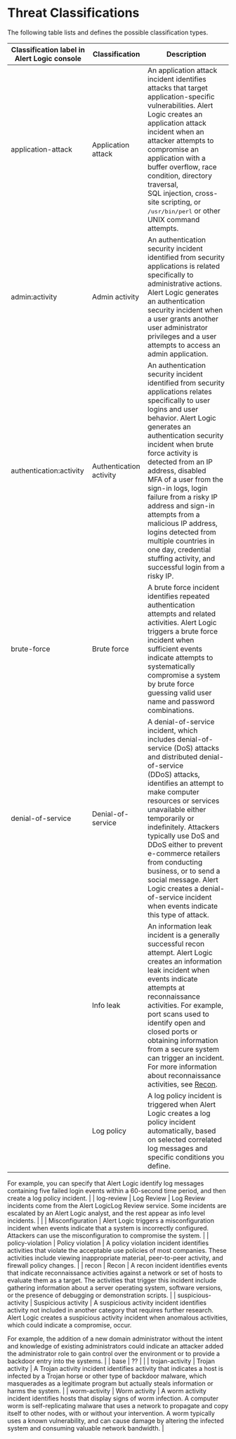 # Threat Classifications

The following table lists and defines the possible classification types.

| Classification label in Alert Logic console | Classification | Description  |
|---|---|---|
| application-attack | Application attack | An application attack incident identifies attacks that target application-specific vulnerabilities. Alert Logic creates an application attack incident when an attacker attempts to compromise an application with a buffer overflow, race condition, directory traversal, SQL injection, cross-site scripting, or <kbd>/usr/bin/perl</kbd> or other UNIX command attempts. |
| admin:activity | Admin activity | An authentication security incident identified from security applications is related specifically to administrative actions. Alert Logic generates an authentication security incident when a user  grants another user administrator privileges and a user attempts to access an admin application. |
| authentication:activity | Authentication activity | An authentication security incident identified from security applications  relates specifically to user logins and user behavior. Alert Logic generates an authentication security incident when brute force activity is detected from an IP address, disabled MFA of a user from the sign-in logs, login failure from a risky IP address and sign-in attempts from a malicious IP address, logins detected from multiple countries in one day, credential stuffing activity, and successful login from a risky IP. |
| brute-force | Brute force | A brute force incident identifies repeated authentication attempts and related activities. Alert Logic triggers a brute force incident when sufficient events indicate attempts to systematically compromise a system by brute force guessing valid user name and password combinations. |
| denial-of-service | Denial-of-service | A denial-of-service incident, which includes denial-of-service (DoS) attacks and distributed denial-of-service (DDoS) attacks, identifies an attempt to make computer resources or services unavailable either temporarily or indefinitely. Attackers typically use DoS and DDoS either to prevent e-commerce retailers from conducting business, or to send a social message. Alert Logic creates a denial-of-service incident when events indicate this type of attack. |
|  | Info leak | An information leak incident is a generally successful recon attempt. Alert Logic creates an information leak incident when events indicate attempts at reconnaissance activities. For example, port scans used to identify open and closed ports or obtaining information from a secure system can trigger an incident. For more information about reconnaissance activities, see [Recon](#Recon). |
|  | Log policy | A log policy incident is triggered when Alert Logic creates a log policy incident automatically, based on selected correlated log messages and specific conditions you define.                        

For example, you can specify that Alert Logic identify log messages containing five failed login events within a 60-second time period, and then create a log policy incident. |
| log-review | Log Review | Log Review incidents come from the Alert LogicLog Review service. Some incidents are escalated by an Alert Logic analyst, and the rest appear as info level incidents. |
|  | Misconfiguration | Alert Logic triggers a misconfiguration incident when events indicate that a system is incorrectly configured. Attackers can use the misconfiguration to compromise the system. |
| policy-violation | Policy violation | A policy violation incident identifies activities that violate the acceptable use policies of most companies. These activities include viewing inappropriate material, peer-to-peer activity, and firewall policy changes. |
| recon | Recon | A recon incident identifies events that indicate reconnaissance activities against a network or set of hosts to evaluate them as a target. The activities that trigger this incident include gathering information about a server operating system, software versions, or the presence of debugging or demonstration scripts. |
| suspicious-activity | Suspicious activity | A suspicious activity incident identifies activity not included in another category that requires further research. Alert Logic creates a suspicious activity incident when anomalous activities, which could indicate a compromise, occur.

For example, the addition of a new domain administrator without the intent and knowledge of existing administrators could indicate an attacker added the administrator role to gain control over the environment or to provide a backdoor entry into the systems. |
| base | ?? |  |
| trojan-activity | Trojan activity | A Trojan activity incident identifies activity that indicates a host is infected by a Trojan horse or other type of backdoor malware, which masquerades as a legitimate program but actually steals information or harms the system. |
| worm-activity | Worm activity | A worm activity incident identifies hosts that display signs of worm infection.  A computer worm is self-replicating malware that uses a network to propagate and copy itself to other nodes, with or without your intervention. A worm typically uses a known vulnerability, and can cause damage by altering the infected system and consuming valuable network bandwidth. |
